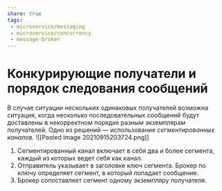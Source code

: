 ```yaml
---
share: true
tags: 
 - microservice/messaging
 - microservice/concurrency
 - message-broker
---
```

# Конкурирующие получатели и порядок следования сообщений
В случае ситуации нескольких одинаковых получателей возможна ситуация, когда несколько последовательных сообщений будут доставлены в некорректном порядке разным экземплярам получателей.
Одно из решений — использование *сегментированных каналов*.
![[Pasted image 20210915203724.png]]
1. Сегментированный канал включает в себя два и более сегмента, каждый из которых ведет себя как канал.
2. Отправитель указывает в заголовке ключ сегмента. Брокер по ключу определяет сегмент, в который попадает сообщение.
3. Брокер сопоставляет сегмент одному экземпляру получателя.